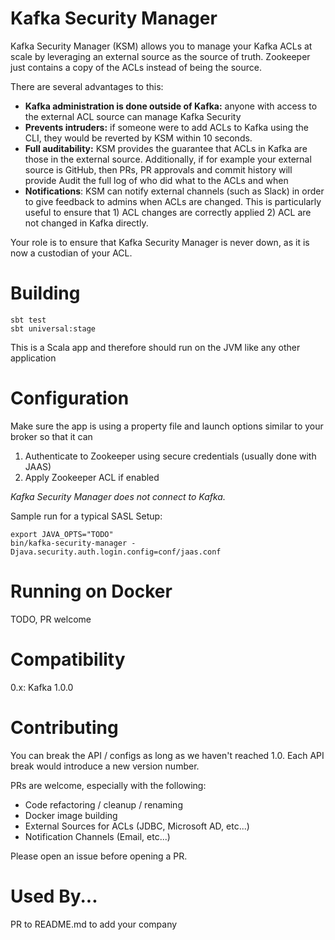 # Kafka Security Manager

Kafka Security Manager (KSM) allows you to manage your Kafka ACLs at scale by leveraging an external source as the source of truth. Zookeeper just contains a copy of the ACLs instead of being the source.

There are several advantages to this:
- **Kafka administration is done outside of Kafka:** anyone with access to the external ACL source can manage Kafka Security
- **Prevents intruders:** if someone were to add ACLs to Kafka using the CLI, they would be reverted by KSM within 10 seconds. 
- **Full auditability:** KSM provides the guarantee that ACLs in Kafka are those in the external source. Additionally, if for example your external source is GitHub, then PRs, PR approvals and commit history will provide Audit the full log of who did what to the ACLs and when
- **Notifications**: KSM can notify external channels (such as Slack) in order to give feedback to admins when ACLs are changed. This is particularly useful to ensure that 1) ACL changes are correctly applied 2) ACL are not changed in Kafka directly.

Your role is to ensure that Kafka Security Manager is never down, as it is now a custodian of your ACL. 

# Building

``` 
sbt test
sbt universal:stage
```

This is a Scala app and therefore should run on the JVM like any other application


# Configuration 

Make sure the app is using a property file and launch options similar to your broker so that it can 
1. Authenticate to Zookeeper using secure credentials (usually done with JAAS)
2. Apply Zookeeper ACL if enabled

*Kafka Security Manager does not connect to Kafka.* 

Sample run for a typical SASL Setup:
``` 
export JAVA_OPTS="TODO"
bin/kafka-security-manager -Djava.security.auth.login.config=conf/jaas.conf
```

# Running on Docker

TODO, PR welcome

# Compatibility

0.x: Kafka 1.0.0

# Contributing

You can break the API / configs as long as we haven't reached 1.0. Each API break would introduce a new version number. 

PRs are welcome, especially with the following:
- Code refactoring  / cleanup / renaming
- Docker image building
- External Sources for ACLs (JDBC, Microsoft AD, etc...)
- Notification Channels (Email, etc...) 

Please open an issue before opening a PR. 

# Used By...

PR to README.md to add your company
